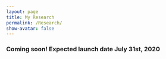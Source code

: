 ```yaml
---
layout: page  
title: My Research 
permalink: /Research/  
show-avatar: false   
---
```


### Coming soon! Expected launch date July 31st, 2020
